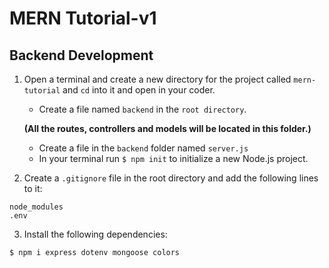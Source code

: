 # MERN Tutorial-v1
## Backend Development

1. Open a terminal and create a new directory for the project called `mern-tutorial` and `cd` into it and open in your coder.  
    - Create a file named `backend` in the `root directory`.

    **(All the routes, controllers and models will be located in this folder.)** 

    - Create a file in the `backend` folder named `server.js`
    - In your terminal run `$ npm init` to initialize a new Node.js project.

2. Create a ``.gitignore`` file in the root directory and add the following lines to it:

```
node_modules
.env
```

3. Install the following dependencies:
```
$ npm i express dotenv mongoose colors
```